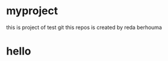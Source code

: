# myproject
this is project of test git 
this repos is created by reda berhouma 
    <h1>hello </h1>
